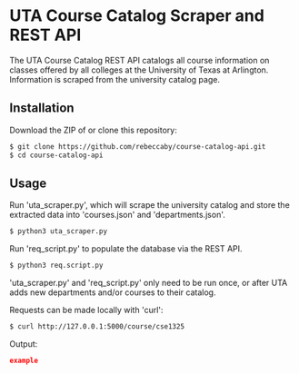 # UTA Course Catalog Scraper and REST API
The UTA Course Catalog REST API catalogs all course information on classes offered by all colleges at the University of Texas at Arlington. Information is scraped from the university catalog page.

## Installation
Download the ZIP of or clone this repository:
```bash
$ git clone https://github.com/rebeccaby/course-catalog-api.git
$ cd course-catalog-api
```

## Usage
Run 'uta_scraper.py', which will scrape the university catalog and store the extracted data into 'courses.json' and 'departments.json'.
```bash
$ python3 uta_scraper.py
```

Run 'req_script.py' to populate the database via the REST API.
```bash
$ python3 req.script.py
```

'uta_scraper.py' and 'req_script.py' only need to be run once, or after UTA adds new departments and/or courses to their catalog.

Requests can be made locally with 'curl':
```bash
$ curl http://127.0.0.1:5000/course/cse1325
```

Output:
```json
example
```